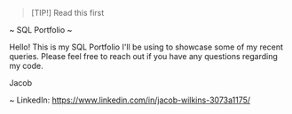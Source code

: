 > [TIP!]
> Read this first

~ SQL Portfolio ~

Hello! This is my SQL Portfolio I'll be using to showcase some of my recent queries. Please feel free to reach out if you have any questions regarding my code.

Jacob

~ LinkedIn: https://www.linkedin.com/in/jacob-wilkins-3073a1175/
